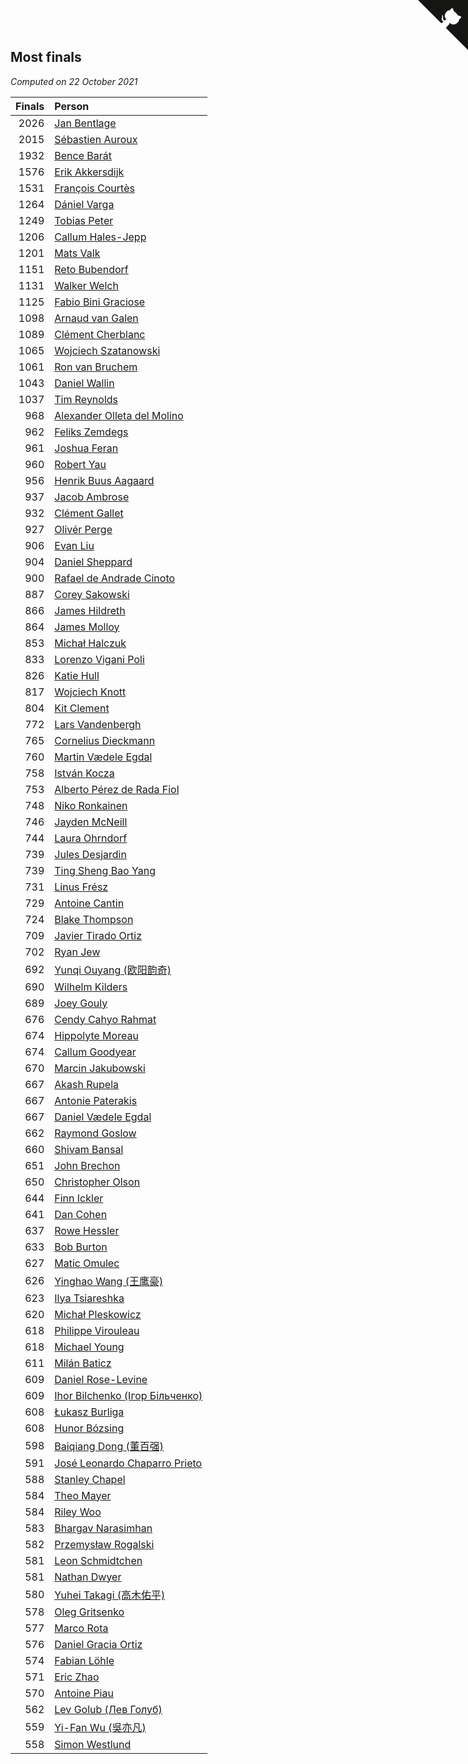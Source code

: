 ## Most finals

*Computed on 22 October 2021*

| Finals | Person |
| ---: | :--- |
| 2026 | [Jan Bentlage](https://www.worldcubeassociation.org/persons/2010BENT01) |
| 2015 | [Sébastien Auroux](https://www.worldcubeassociation.org/persons/2008AURO01) |
| 1932 | [Bence Barát](https://www.worldcubeassociation.org/persons/2008BARA01) |
| 1576 | [Erik Akkersdijk](https://www.worldcubeassociation.org/persons/2005AKKE01) |
| 1531 | [François Courtès](https://www.worldcubeassociation.org/persons/2008COUR01) |
| 1264 | [Dániel Varga](https://www.worldcubeassociation.org/persons/2008VARG01) |
| 1249 | [Tobias Peter](https://www.worldcubeassociation.org/persons/2014PETE03) |
| 1206 | [Callum Hales-Jepp](https://www.worldcubeassociation.org/persons/2012HALE01) |
| 1201 | [Mats Valk](https://www.worldcubeassociation.org/persons/2007VALK01) |
| 1151 | [Reto Bubendorf](https://www.worldcubeassociation.org/persons/2012BUBE01) |
| 1131 | [Walker Welch](https://www.worldcubeassociation.org/persons/2011WELC01) |
| 1125 | [Fabio Bini Graciose](https://www.worldcubeassociation.org/persons/2010GRAC02) |
| 1098 | [Arnaud van Galen](https://www.worldcubeassociation.org/persons/2006GALE01) |
| 1089 | [Clément Cherblanc](https://www.worldcubeassociation.org/persons/2014CHER05) |
| 1065 | [Wojciech Szatanowski](https://www.worldcubeassociation.org/persons/2011SZAT01) |
| 1061 | [Ron van Bruchem](https://www.worldcubeassociation.org/persons/2003BRUC01) |
| 1043 | [Daniel Wallin](https://www.worldcubeassociation.org/persons/2013WALL03) |
| 1037 | [Tim Reynolds](https://www.worldcubeassociation.org/persons/2005REYN01) |
| 968 | [Alexander Olleta del Molino](https://www.worldcubeassociation.org/persons/2008OLLE01) |
| 962 | [Feliks Zemdegs](https://www.worldcubeassociation.org/persons/2009ZEMD01) |
| 961 | [Joshua Feran](https://www.worldcubeassociation.org/persons/2011FERA01) |
| 960 | [Robert Yau](https://www.worldcubeassociation.org/persons/2009YAUR01) |
| 956 | [Henrik Buus Aagaard](https://www.worldcubeassociation.org/persons/2006BUUS01) |
| 937 | [Jacob Ambrose](https://www.worldcubeassociation.org/persons/2010AMBR01) |
| 932 | [Clément Gallet](https://www.worldcubeassociation.org/persons/2004GALL02) |
| 927 | [Olivér Perge](https://www.worldcubeassociation.org/persons/2007PERG01) |
| 906 | [Evan Liu](https://www.worldcubeassociation.org/persons/2009LIUE01) |
| 904 | [Daniel Sheppard](https://www.worldcubeassociation.org/persons/2009SHEP01) |
| 900 | [Rafael de Andrade Cinoto](https://www.worldcubeassociation.org/persons/2007CINO01) |
| 887 | [Corey Sakowski](https://www.worldcubeassociation.org/persons/2011SAKO01) |
| 866 | [James Hildreth](https://www.worldcubeassociation.org/persons/2009HILD01) |
| 864 | [James Molloy](https://www.worldcubeassociation.org/persons/2011MOLL01) |
| 853 | [Michał Halczuk](https://www.worldcubeassociation.org/persons/2006HALC01) |
| 833 | [Lorenzo Vigani Poli](https://www.worldcubeassociation.org/persons/2007POLI01) |
| 826 | [Katie Hull](https://www.worldcubeassociation.org/persons/2010HULL01) |
| 817 | [Wojciech Knott](https://www.worldcubeassociation.org/persons/2011KNOT01) |
| 804 | [Kit Clement](https://www.worldcubeassociation.org/persons/2008CLEM01) |
| 772 | [Lars Vandenbergh](https://www.worldcubeassociation.org/persons/2003VAND01) |
| 765 | [Cornelius Dieckmann](https://www.worldcubeassociation.org/persons/2009DIEC01) |
| 760 | [Martin Vædele Egdal](https://www.worldcubeassociation.org/persons/2013EGDA02) |
| 758 | [István Kocza](https://www.worldcubeassociation.org/persons/2005KOCZ01) |
| 753 | [Alberto Pérez de Rada Fiol](https://www.worldcubeassociation.org/persons/2011FIOL01) |
| 748 | [Niko Ronkainen](https://www.worldcubeassociation.org/persons/2010RONK01) |
| 746 | [Jayden McNeill](https://www.worldcubeassociation.org/persons/2012MCNE01) |
| 744 | [Laura Ohrndorf](https://www.worldcubeassociation.org/persons/2009OHRN01) |
| 739 | [Jules Desjardin](https://www.worldcubeassociation.org/persons/2010DESJ01) |
| 739 | [Ting Sheng Bao Yang](https://www.worldcubeassociation.org/persons/2008BAOY01) |
| 731 | [Linus Frész](https://www.worldcubeassociation.org/persons/2011FRES01) |
| 729 | [Antoine Cantin](https://www.worldcubeassociation.org/persons/2010CANT02) |
| 724 | [Blake Thompson](https://www.worldcubeassociation.org/persons/2010THOM03) |
| 709 | [Javier Tirado Ortiz](https://www.worldcubeassociation.org/persons/2009TIRA01) |
| 702 | [Ryan Jew](https://www.worldcubeassociation.org/persons/2008JEWR01) |
| 692 | [Yunqi Ouyang (欧阳韵奇)](https://www.worldcubeassociation.org/persons/2007YUNQ01) |
| 690 | [Wilhelm Kilders](https://www.worldcubeassociation.org/persons/2010KILD02) |
| 689 | [Joey Gouly](https://www.worldcubeassociation.org/persons/2007GOUL01) |
| 676 | [Cendy Cahyo Rahmat](https://www.worldcubeassociation.org/persons/2010RAHM02) |
| 674 | [Hippolyte Moreau](https://www.worldcubeassociation.org/persons/2008MORE02) |
| 674 | [Callum Goodyear](https://www.worldcubeassociation.org/persons/2012GOOD02) |
| 670 | [Marcin Jakubowski](https://www.worldcubeassociation.org/persons/2007JAKU01) |
| 667 | [Akash Rupela](https://www.worldcubeassociation.org/persons/2012RUPE01) |
| 667 | [Antonie Paterakis](https://www.worldcubeassociation.org/persons/2012PATE01) |
| 667 | [Daniel Vædele Egdal](https://www.worldcubeassociation.org/persons/2013EGDA01) |
| 662 | [Raymond Goslow](https://www.worldcubeassociation.org/persons/2014GOSL01) |
| 660 | [Shivam Bansal](https://www.worldcubeassociation.org/persons/2011BANS02) |
| 651 | [John Brechon](https://www.worldcubeassociation.org/persons/2010BREC01) |
| 650 | [Christopher Olson](https://www.worldcubeassociation.org/persons/2009OLSO01) |
| 644 | [Finn Ickler](https://www.worldcubeassociation.org/persons/2012ICKL01) |
| 641 | [Dan Cohen](https://www.worldcubeassociation.org/persons/2007COHE01) |
| 637 | [Rowe Hessler](https://www.worldcubeassociation.org/persons/2007HESS01) |
| 633 | [Bob Burton](https://www.worldcubeassociation.org/persons/2003BURT01) |
| 627 | [Matic Omulec](https://www.worldcubeassociation.org/persons/2010OMUL02) |
| 626 | [Yinghao Wang (王鹰豪)](https://www.worldcubeassociation.org/persons/2010WANG07) |
| 623 | [Ilya Tsiareshka](https://www.worldcubeassociation.org/persons/2012TERE01) |
| 620 | [Michał Pleskowicz](https://www.worldcubeassociation.org/persons/2009PLES01) |
| 618 | [Philippe Virouleau](https://www.worldcubeassociation.org/persons/2008VIRO01) |
| 618 | [Michael Young](https://www.worldcubeassociation.org/persons/2008YOUN02) |
| 611 | [Milán Baticz](https://www.worldcubeassociation.org/persons/2005BATI01) |
| 609 | [Daniel Rose-Levine](https://www.worldcubeassociation.org/persons/2015ROSE01) |
| 609 | [Ihor Bilchenko (Ігор Більченко)](https://www.worldcubeassociation.org/persons/2011BILC01) |
| 608 | [Łukasz Burliga](https://www.worldcubeassociation.org/persons/2013BURL01) |
| 608 | [Hunor Bózsing](https://www.worldcubeassociation.org/persons/2009BOZS01) |
| 598 | [Baiqiang Dong (董百强)](https://www.worldcubeassociation.org/persons/2008DONG06) |
| 591 | [José Leonardo Chaparro Prieto](https://www.worldcubeassociation.org/persons/2011CHAP01) |
| 588 | [Stanley Chapel](https://www.worldcubeassociation.org/persons/2016CHAP04) |
| 584 | [Theo Mayer](https://www.worldcubeassociation.org/persons/2012MAYE01) |
| 584 | [Riley Woo](https://www.worldcubeassociation.org/persons/2007WOOR01) |
| 583 | [Bhargav Narasimhan](https://www.worldcubeassociation.org/persons/2011NARA02) |
| 582 | [Przemysław Rogalski](https://www.worldcubeassociation.org/persons/2013ROGA02) |
| 581 | [Leon Schmidtchen](https://www.worldcubeassociation.org/persons/2010SCHM01) |
| 581 | [Nathan Dwyer](https://www.worldcubeassociation.org/persons/2011DWYE02) |
| 580 | [Yuhei Takagi (高木佑平)](https://www.worldcubeassociation.org/persons/2008TAKA01) |
| 578 | [Oleg Gritsenko](https://www.worldcubeassociation.org/persons/2011GRIT01) |
| 577 | [Marco Rota](https://www.worldcubeassociation.org/persons/2009ROTA01) |
| 576 | [Daniel Gracia Ortiz](https://www.worldcubeassociation.org/persons/2009ORTI01) |
| 574 | [Fabian Löhle](https://www.worldcubeassociation.org/persons/2012LAHL01) |
| 571 | [Eric Zhao](https://www.worldcubeassociation.org/persons/2010ZHAO19) |
| 570 | [Antoine Piau](https://www.worldcubeassociation.org/persons/2008PIAU01) |
| 562 | [Lev Golub (Лев Голуб)](https://www.worldcubeassociation.org/persons/2014HOLU01) |
| 559 | [Yi-Fan Wu (吳亦凡)](https://www.worldcubeassociation.org/persons/2010WUIF01) |
| 558 | [Simon Westlund](https://www.worldcubeassociation.org/persons/2008WEST02) |


<a href="https://github.com/jonatanklosko/wca_statistics" class="github-corner" aria-label="View source on Github"><svg width="80" height="80" viewBox="0 0 250 250" style="fill:#151513; color:#fff; position: absolute; top: 0; border: 0; right: 0;" aria-hidden="true"><path d="M0,0 L115,115 L130,115 L142,142 L250,250 L250,0 Z"></path><path d="M128.3,109.0 C113.8,99.7 119.0,89.6 119.0,89.6 C122.0,82.7 120.5,78.6 120.5,78.6 C119.2,72.0 123.4,76.3 123.4,76.3 C127.3,80.9 125.5,87.3 125.5,87.3 C122.9,97.6 130.6,101.9 134.4,103.2" fill="currentColor" style="transform-origin: 130px 106px;" class="octo-arm"></path><path d="M115.0,115.0 C114.9,115.1 118.7,116.5 119.8,115.4 L133.7,101.6 C136.9,99.2 139.9,98.4 142.2,98.6 C133.8,88.0 127.5,74.4 143.8,58.0 C148.5,53.4 154.0,51.2 159.7,51.0 C160.3,49.4 163.2,43.6 171.4,40.1 C171.4,40.1 176.1,42.5 178.8,56.2 C183.1,58.6 187.2,61.8 190.9,65.4 C194.5,69.0 197.7,73.2 200.1,77.6 C213.8,80.2 216.3,84.9 216.3,84.9 C212.7,93.1 206.9,96.0 205.4,96.6 C205.1,102.4 203.0,107.8 198.3,112.5 C181.9,128.9 168.3,122.5 157.7,114.1 C157.9,116.9 156.7,120.9 152.7,124.9 L141.0,136.5 C139.8,137.7 141.6,141.9 141.8,141.8 Z" fill="currentColor" class="octo-body"></path></svg></a><style>.github-corner:hover .octo-arm{animation:octocat-wave 560ms ease-in-out}@keyframes octocat-wave{0%,100%{transform:rotate(0)}20%,60%{transform:rotate(-25deg)}40%,80%{transform:rotate(10deg)}}@media (max-width:500px){.github-corner:hover .octo-arm{animation:none}.github-corner .octo-arm{animation:octocat-wave 560ms ease-in-out}}</style>
